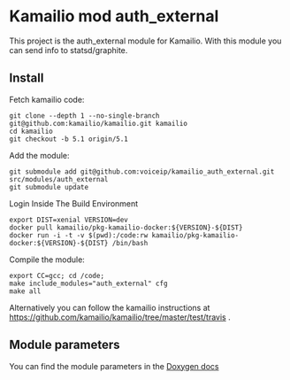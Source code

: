 Kamailio mod auth_external
===================

This project is the auth_external module for Kamailio. With this module you can send info to statsd/graphite.

Install
--------

Fetch kamailio code:

    git clone --depth 1 --no-single-branch git@github.com:kamailio/kamailio.git kamailio
    cd kamailio
    git checkout -b 5.1 origin/5.1

Add the module:

    git submodule add git@github.com:voiceip/kamailio_auth_external.git src/modules/auth_external
    git submodule update

Login Inside The Build Environment

	export DIST=xenial VERSION=dev
	docker pull kamailio/pkg-kamailio-docker:${VERSION}-${DIST}
	docker run -i -t -v $(pwd):/code:rw kamailio/pkg-kamailio-docker:${VERSION}-${DIST} /bin/bash

Compile the module:

	export CC=gcc; cd /code; 
    make include_modules="auth_external" cfg
    make all


Alternatively you can follow the kamailio instructions at https://github.com/kamailio/kamailio/tree/master/test/travis .

Module parameters
------------------

You can find the module parameters in the [Doxygen docs](doc/auth_external.txt)
